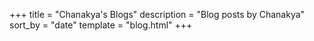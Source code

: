 +++
  title = "Chanakya's Blogs"
  description = "Blog posts by Chanakya"
  sort_by = "date"
  template = "blog.html"
+++
